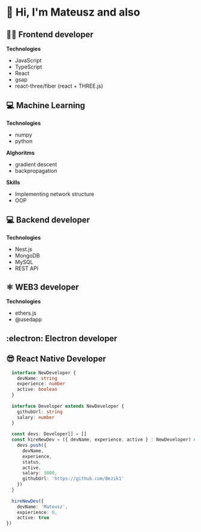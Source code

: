 # :wave: Hi, I'm Mateusz and also
## :man_technologist: Frontend developer

**Technologies**
* JavaScript
* TypeScript
* React
* gsap
* react-three/fiber (react + THREE.js)

## :computer: Machine Learning
**Technologies**
* numpy
* python

**Alghoritms**
* gradient descent
* backpropagation

**Skills**
* Implementing network structure
* OOP

## :computer: Backend developer
**Technologies**
* Nest.js
* MongoDB
* MySQL
* REST API

## :atom_symbol: WEB3 developer
**Technologies**
* ethers.js
* @usedapp

## :electron: Electron developer

## :sunglasses: React Native Developer


```typescript
  interface NewDeveloper {
    devName: string
    experience: number
    active: boolean
  }
  
  interface Developer extends NewDeveloper {
    githubUrl: string
    salary: number
  }
  
  const devs: Developer[] = []
  const hireNewDev = ({ devName, experience, active } : NewDeveloper) =>{
    devs.push({
      devName,
      experience,
      status,
      active,
      salary: 3000,
      githubUrl: 'https://github.com/Bezik1'
    })
  }
  
  hireNewDev({
    devName: 'Mateusz',
    expierience: 0,
    active: true
})
```
